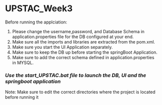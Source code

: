 # UPSTAC_Week3
Before running the applciation:
1. Please change the username,password, and Database Schema in application.properties file for the DB configured at your end.
2. Make sure all the imports and libraries are extracted from the pom.xml.
3. Make sure you start the UI Application separately.
4. Make sure to keep the DB up before starting the springBoot Application.
5. Make sure to add the correct schema defined in application.properties in MYSQL.

### _Use the start_UPSTAC.bat file to launch the DB, UI and the springboot application_
Note: Make sure to edit the correct directories where the project is located before running it
